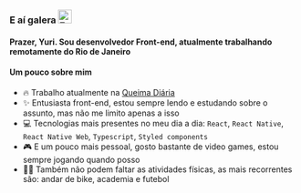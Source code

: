### E aí galera <img src="https://user-images.githubusercontent.com/1303154/88677602-1635ba80-d120-11ea-84d8-d263ba5fc3c0.gif" width="24px" height="24px" alt="Emoji balançando a mão">

#### Prazer, Yuri. Sou desenvolvedor Front-end, atualmente trabalhando remotamente do Rio de Janeiro

#### Um pouco sobre mim

- 🔥 Trabalho atualmente na [Queima Diária](https://www.queimadiaria.com/)
- ✨ Entusiasta front-end, estou sempre lendo e estudando sobre o assunto, mas não me limito apenas a isso
- 💻 Tecnologias mais presentes no meu dia a dia: `React`, `React Native`, `React Native Web`, `Typescript`, `Styled components`
- 🎮 E um pouco mais pessoal, gosto bastante de video games, estou sempre jogando quando posso
- 🏋🏻 Também não podem faltar as atividades físicas, as mais recorrentes são: andar de bike, academia e futebol
